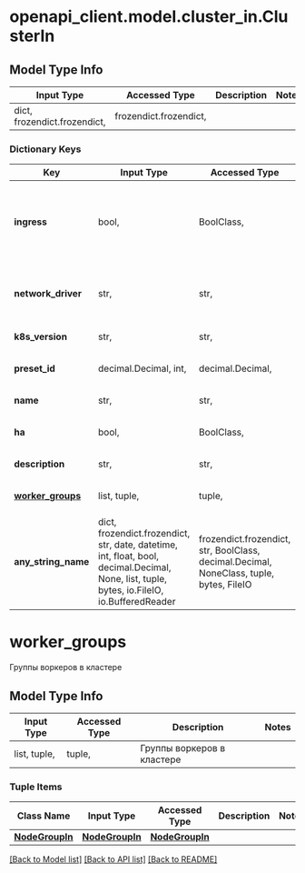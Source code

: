 # openapi_client.model.cluster_in.ClusterIn

## Model Type Info
Input Type | Accessed Type | Description | Notes
------------ | ------------- | ------------- | -------------
dict, frozendict.frozendict,  | frozendict.frozendict,  |  | 

### Dictionary Keys
Key | Input Type | Accessed Type | Description | Notes
------------ | ------------- | ------------- | ------------- | -------------
**ingress** | bool,  | BoolClass,  | Логическое значение, которое показывает, использовать ли Ingress в кластере | 
**network_driver** | str,  | str,  | Тип используемого сетевого драйвера в кластере | 
**k8s_version** | str,  | str,  | Версия Kubernetes | 
**preset_id** | decimal.Decimal, int,  | decimal.Decimal,  | Идентификатор тарифа мастер-ноды | 
**name** | str,  | str,  | Название кластера | 
**ha** | bool,  | BoolClass,  | Описание появится позднее | 
**description** | str,  | str,  | Описание кластера | [optional] 
**[worker_groups](#worker_groups)** | list, tuple,  | tuple,  | Группы воркеров в кластере | [optional] 
**any_string_name** | dict, frozendict.frozendict, str, date, datetime, int, float, bool, decimal.Decimal, None, list, tuple, bytes, io.FileIO, io.BufferedReader | frozendict.frozendict, str, BoolClass, decimal.Decimal, NoneClass, tuple, bytes, FileIO | any string name can be used but the value must be the correct type | [optional]

# worker_groups

Группы воркеров в кластере

## Model Type Info
Input Type | Accessed Type | Description | Notes
------------ | ------------- | ------------- | -------------
list, tuple,  | tuple,  | Группы воркеров в кластере | 

### Tuple Items
Class Name | Input Type | Accessed Type | Description | Notes
------------- | ------------- | ------------- | ------------- | -------------
[**NodeGroupIn**](NodeGroupIn.md) | [**NodeGroupIn**](NodeGroupIn.md) | [**NodeGroupIn**](NodeGroupIn.md) |  | 

[[Back to Model list]](../../README.md#documentation-for-models) [[Back to API list]](../../README.md#documentation-for-api-endpoints) [[Back to README]](../../README.md)

